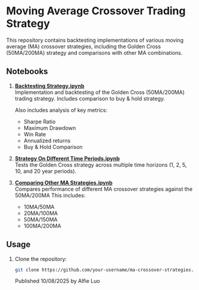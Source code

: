 # Moving Average Crossover Trading Strategy

This repository contains backtesting implementations of various moving average (MA) crossover strategies, including the Golden Cross (50MA/200MA) strategy and comparisons with other MA combinations.

## Notebooks

1. **[Backtesting Strategy.ipynb](./Backtesting%20Strategy.ipynb)**  
   Implementation and backtesting of the Golden Cross (50MA/200MA) trading strategy.
   Includes comparison to buy & hold strategy.
   
   Also includes analysis of key metrics:
   - Sharpe Ratio
   - Maximum Drawdown
   - Win Rate
   - Annualized returns
   - Buy & Hold Comparison

3. **[Strategy On Different Time Periods.ipynb](./Strategy%20On%20Different%20Time%20Periods.ipynb)**  
   Tests the Golden Cross strategy across multiple time horizons (1, 2, 5, 10, and 20 year periods).

4. **[Comparing Other MA Strategies.ipynb](./Comparing%20Other%20MA%20Strategies.ipynb)**  
   Compares performance of different MA crossover strategies against the 50MA/200MA
   This includes:
   - 10MA/50MA
   - 20MA/100MA  
   - 50MA/150MA
   - 100MA/200MA


## Usage

1. Clone the repository:
   ```bash
   git clone https://github.com/your-username/ma-crossover-strategies.git
   ```

   Published 10/08/2025 by Alfie Luo
